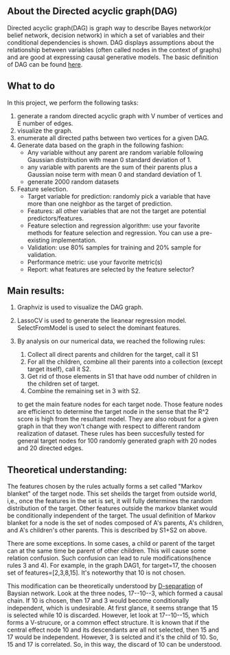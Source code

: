  ## About the Directed acyclic graph(DAG) 
Directed acyclic graph(DAG) is graph way to describe Bayes network(or belief network, decision network) in which a set of variables and their conditional dependencies is shown.  DAG displays assumptions about the relationship between variables (often called nodes in the context of graphs) and are good at expressing causal generative models.  The basic definition of DAG can be found [here](https://en.wikipedia.org/wiki/Directed_acyclic_graph). 

## What to do
In this project, we perform the following tasks:
1. generate a random directed acyclic graph with V number of vertices and E number of edges.
2. visualize the graph.
3. enumerate all directed paths between two vertices for a given DAG.
4. Generate data based on the graph in the following fashion:
   - Any variable without any parent are random variable following Gaussian distribution with mean 0 standard deviation of 1.
   - any variable with parents are the sum of their parents plus a Gaussian noise term with mean 0 and standard deviation of 1. 
   - generate 2000 random datasets
5. Feature selection.
   - Target variable for prediction: randomly pick a variable that have more than one neighbor as the target of prediction.
   - Features: all other variables that are not the target are potential predictors/features.
   - Feature selection and regression algorithm: use your favorite methods for feature selection and regression. You can use a pre-existing implementation.
   - Validation: use 80% samples for training and 20% sample for validation.
   - Performance metric: use your favorite metric(s)
   - Report: what features are selected by the feature selector?
   
## Main results:
 1.  Graphviz is used to visualize the DAG graph.
 2.  LassoCV is used to generate the lieanear regression model. SelectFromModel is used to select the dominant features.
 3.  By analysis on our numerical data, we reached the following rules: 
     1. Collect all direct parents and children for the target, call it S1
     2. For all the children, combine all their parents into a collection (except target itself), call it S2.
     3. Get rid of those elements in S1 that have odd number of children in the children set of target.
     4. Combine the remaining set in 3 with S2.
     
     to get the main feature nodes for each target node. Those feature nodes are efficienct to determine the target node in the sense that the R^2 score is high from the resultant model. They are also robust for a given graph in that they won't change with respect to different random realization of dataset. These rules has been succesfully tested for general target nodes for 100 randomly generated graph with 20 nodes and 20 directed edges.  
     
## Theoretical understanding:
The features chosen by the rules actually forms a set called "Markov blanket" of the target node. This set sheilds the target from outside world, i,e., once the features in the set is set, it will fully determines the random distribution of the target.  Other features outside the markov blanket would be conditionally independent of the target. The usual definition of Markov blanket for a node  is the set of nodes composed of A's parents, A's children, and A's children's other parents. This is described by S1+S2 on above. 

There are some exceptions. In some cases, a child or parent of the target can at the same time be parent of other children. This will cause some relation confusion. Such confusion can lead to rule modifications(hence rules 3 and 4). For example, in the graph DAG1, for target=17, the choosen set of features=[2,3,8,15]. It's noteworthy that 10 is not chosen.


This modification can be theoretically understood by [D-separation](https://www.youtube.com/watch?v=yDs_q6jKHb0&t=112s) of Baysian network. Look at the three nodes, 17--10--3, which formed a causal chain. If 10 is chosen, then 17 and 3 would become conditionally independent, which is undesirable. At first glance, it seems strange that 15 is selected while 10 is discarded. However, let look at 17--10--15, which forms a V-strucure, or a common effect structure. It is known that if the central effect node 10 and its descendants are all not selected, then 15 and 17 would be independent.  However, 3 is selcted and it's the child of 10. So, 15 and 17 is correlated. So, in this way, the discard of 10 can be understood.  



  

   
